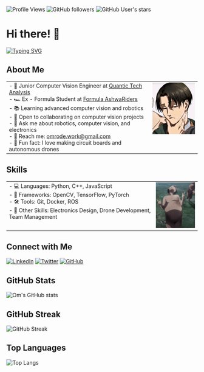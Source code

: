 ![Profile Views](https://komarev.com/ghpvc/?username=omrode1&color=blue)
![GitHub followers](https://img.shields.io/github/followers/omrode1?style=social)
![GitHub User's stars](https://img.shields.io/github/stars/omrode1?style=social)

# Hi there! 👋
[![Typing SVG](https://readme-typing-svg.demolab.com?font=Fira+Code&duration=2000&pause=500&color=FFFFFF&width=435&lines=Junior+Computer+Vision+Engineer;I+make+drones+fly+on+their+own)](https://git.io/typing-svg)

## About Me
<table>
  <tr>
    <td style="vertical-align:top;">
      - 🚀 Junior Computer Vision Engineer at <a href="https://www.quantictech.ai">Quantic Tech Analysis</a><br>
      - 🏎️ Ex - Formula Student at <a href = "https://formulaashwariders.in/"> Formula AshwaRiders</a><br>
      - 📚 Learning advanced computer vision and robotics<br>
      - 🤝 Open to collaborating on computer vision projects<br>
      - 💬 Ask me about robotics, computer vision, and electronics<br>
      - 📧 Reach me: <a href="mailto:omrode.work@gmail.com">omrode.work@gmail.com</a><br>
      - 🎨 Fun fact: I love making circuit boards and autonomous drones
    </td>
    <td style="vertical-align:top;">
      <img src="https://github.com/omrode1/omrode1/blob/main/assets/levi-rizz.gif" width="150"/>
    </td>
  </tr>
</table>

## Skills
<table>
  <tr>
    <td style="vertical-align:top;">
      - 💻 Languages: Python, C++, JavaScript<br>
      - 🧰 Frameworks: OpenCV, TensorFlow, PyTorch<br>
      - 🛠️ Tools: Git, Docker, ROS<br>
      - 🔧 Other Skills: Electronics Design, Drone Development, Team Management
    </td>
    <td style="vertical-align:top;">
      <img src="https://github.com/omrode1/omrode1/blob/e4b0a06cda56e1a2b3054010fd4bf068af0fb975/assets/attack-on-titan-funny.gif" width="150"/>
    </td>
  </tr>
</table>


## Connect with Me
[![LinkedIn](https://img.shields.io/badge/LinkedIn-blue?style=for-the-badge&logo=linkedin)](https://www.linkedin.com/in/om-rode-b51520202/)
[![Twitter](https://img.shields.io/badge/Twitter-blue?style=for-the-badge&logo=twitter)](https://x.com/OmRode3)
[![GitHub](https://img.shields.io/badge/GitHub-black?style=for-the-badge&logo=github)](https://github.com/omrode1)

## GitHub Stats
![Om's GitHub stats](https://github-readme-stats.vercel.app/api?username=omrode1&show_icons=true&theme=radical)

## GitHub Streak
![GitHub Streak](https://github-readme-streak-stats.herokuapp.com/?user=omrode1&theme=dark)

## Top Languages
![Top Langs](https://github-readme-stats.vercel.app/api/top-langs/?username=omrode1&layout=compact&theme=radical)

